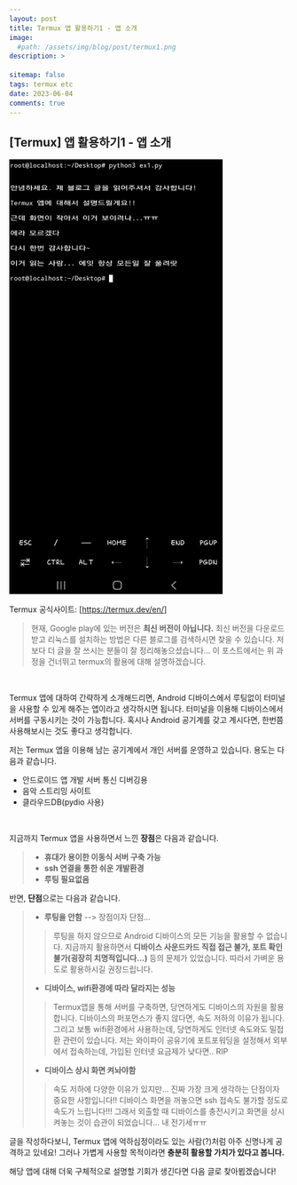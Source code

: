 ```yaml
---
layout: post
title: Termux 앱 활용하기1 - 앱 소개
image: 
  #path: /assets/img/blog/post/termux1.png
description: >
  
sitemap: false
tags: termux etc
date: 2023-06-04
comments: true
---
```


## [Termux] 앱 활용하기1 - 앱 소개

<a><img src="/assets/img/blog/post/termux1.png" alt="termux"></a>

Termux 공식사이트: [https://termux.dev/en/]

> 현재, Google play에 있는 버전은 <B>최신 버전이 아닙니다.</B> 최신 버전을 다운로드 받고 리눅스를 설치하는 방법은 다른 블로그를 검색하시면 찾을 수 있습니다. 저보다 더 글을 잘 쓰시는 분들이 잘 정리해놓으셨습니다... 이 포스트에서는 위 과정을 건너뛰고 termux의 활용에 대해 설명하겠습니다.

<br>

Termux 앱에 대하여 간략하게 소개해드리면, Android 디바이스에서 루팅없이 터미널을 사용할 수 있게 해주는 앱이라고 생각하시면 됩니다. 터미널을 이용해 디바이스에서 서버를 구동시키는 것이 가능합니다. 혹시나 Android 공기계를 갖고 계시다면, 한번쯤 사용해보시는 것도 좋다고 생각합니다.

저는 Termux 앱을 이용해 남는 공기계에서 개인 서버를 운영하고 있습니다. 용도는 다음과 같습니다. 
- 안드로이드 앱 개발 서버 통신 디버깅용
- 음악 스트리밍 사이트
- 클라우드DB(pydio 사용)

<br>

지금까지 Termux 앱을 사용하면서 느낀 <b>장점</b>은 다음과 같습니다.
>- <B>휴대가 용이한 이동식 서버 구축 가능</B>
>- <B>ssh 연결을 통한 쉬운 개발환경</B>
>- <B>루팅 필요없음</B>

반면, <b>단점</b>으로는 다음과 같습니다.
>- <B>루팅을 안함</B> --> 장점이자 단점...
>> 루팅을 하지 않으므로 Android 디바이스의 모든 기능을 활용할 수 없습니다. 지금까지 활용하면서 <B>디바이스 사운드카드 직접 접근 불가, 포트 확인 불가(굉장히 치명적입니다...)</B> 등의 문제가 있었습니다. 따라서 가벼운 용도로 활용하시길 권장드립니다.
>- <B>디바이스, wifi환경에 따라 달라지는 성능</B>
>> Termux앱을 통해 서버를 구축하면, 당연하게도 디바이스의 자원을 활용합니다. 디바이스의 퍼포먼스가 좋지 않다면, 속도 저하의 이유가 됩니다. 그리고 보통 wifi환경에서 사용하는데, 당연하게도 인터넷 속도와도 밀접환 관련이 있습니다. 저는 와이파이 공유기에 포트포워딩을 설정해서 외부에서 접속하는데, 가입된 인터넷 요금제가 낮다면.. RIP
>- <B>디바이스 상시 화면 켜놔야함</B>
>> 속도 저하에 다양한 이유가 있지만... 진짜 가장 크게 생각하는 단점이자 중요한 사항입니다!! 디바이스 화면을 꺼놓으면 ssh 접속도 불가할 정도로 속도가 느립니다!!! 그래서 외출할 때 디바이스를 충전시키고 화면을 상시 켜놓는 것이 습관이 되었습니다... 내 전기세ㅠㅠ

글을 작성하다보니, Termux 앱에 억하심정이라도 있는 사람(?)처럼 아주 신명나게 공격하고 있네요! 그러나 가볍게 사용할 목적이라면 <B>충분히 활용할 가치가 있다고 봅니다.</B> 

해당 앱에 대해 더욱 구체적으로 설명할 기회가 생긴다면 다음 글로 찾아뵙겠습니다!

<!-- 
물론 루팅이 안된 디바이스에서 사용하려니 많은 제약이 있는 것은 사실이지만, 많은 구글링과 시행착오를 거치면서 저만의 해결책을 찾은 부분이 존재합니다. 그 부분을 모두 공개해서 이 글을 읽으시는 분들의 정신건강을 조금이나마 지켜드리기 위해 노력하겠습니다. 스트레스 받지마세요. 머리털 빠져요...
-->


[https://termux.dev/en/]: https://termux.dev/en/